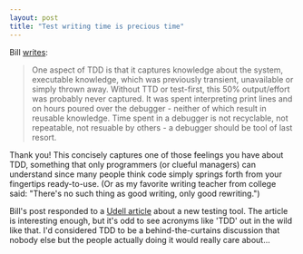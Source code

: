 ```yaml
---
layout: post
title: "Test writing time is precious time"
---
```




Bill <a href="http://www.dehora.net/journal/archives/000357.html">writes</a>:
<blockquote>One aspect of TDD is that it captures knowledge about the system, executable knowledge, which was previously transient, unavailable or simply thrown away. Without TTD or test-first, this 50% output/effort was probably never captured. It was spent interpreting print lines and on hours poured over the debugger - neither of which result in reusable knowledge. Time spent in a debugger is not recyclable, not repeatable, not resuable by others - a debugger should be tool of last resort.</blockquote>

<p>Thank you! This concisely captures one of those feelings you have about TDD, something that only programmers (or clueful managers) can understand since many people think code simply springs forth from your fingertips ready-to-use. (Or as my favorite writing teacher from college said: "There's no such thing as good writing, only good rewriting.")</p>

<p>Bill's post responded to a <a href="http://www.infoworld.com/article/04/01/23/04OPstrategic_1.html">Udell article</a> about a new testing tool.  The article is interesting enough, but it's odd to see acronyms like 'TDD' out in the wild like that. I'd considered TDD to be a behind-the-curtains discussion that nobody else but the people actually doing it would really care about...</p>



